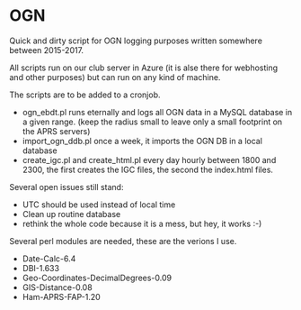 # OGN
Quick and dirty script for OGN logging purposes written somewhere between 2015-2017.

All scripts run on our club server in Azure (it is alse there for webhosting and other purposes) but can run on any kind of machine.

The scripts are to be added to a cronjob.
- ogn_ebdt.pl runs eternally and logs all OGN data in a MySQL database in a given range. (keep the radius small to leave only a small footprint on the APRS servers)
- import_ogn_ddb.pl once a week, it imports the OGN DB in a local database
- create_igc.pl and create_html.pl every day hourly between 1800 and 2300, the first creates the IGC files, the second the index.html files.

Several open issues still stand:
- UTC should be used instead of local time
- Clean up routine database
- rethink the whole code because it is a mess, but hey, it works :-)

Several perl modules are needed, these are the verions I use.
- Date-Calc-6.4
- DBI-1.633
- Geo-Coordinates-DecimalDegrees-0.09
- GIS-Distance-0.08
- Ham-APRS-FAP-1.20
